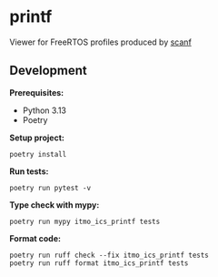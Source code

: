 # printf

Viewer for FreeRTOS profiles produced by [scanf](https://github.com/try-fork-it-twice/scanf)


## Development

**Prerequisites:**

- Python 3.13
- Poetry

**Setup project:**

```shell
poetry install
```

**Run tests:**

```shell
poetry run pytest -v
```

**Type check with mypy:**
```shell
poetry run mypy itmo_ics_printf tests
```

**Format code:**

```shell
poetry run ruff check --fix itmo_ics_printf tests
poetry run ruff format itmo_ics_printf tests
```
